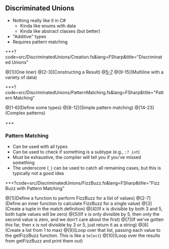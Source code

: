 ## Discriminated Unions

* Nothing really like it in C#
  * Kinda like enums with data
  * Kinda like abstract classes (but better)
* "Additive" types
* Requires pattern matching

+++?code=src/DiscriminatedUnions/Creation.fs&lang=FSharp&title="Discriminated Unions"

@[1](One liner)
@[2-3](Constructing a Result)
@[5-7](Generics)
@[9-15](Multiline with a variety of data)

+++?code=src/DiscriminatedUnions/PatternMatching.fs&lang=FSharp&title="Pattern Matching"

@[1-6](Define some types)
@[8-12](Simple pattern matching)
@[14-23](Complex patterns)

+++

### Pattern Matching

* Can be used with all types
* Can be used to check if something is a subtype (e.g., `:? int`)
* Must be exhaustive, the compiler will tell you if you've missed something
* The underscore (`_`) can be used to catch all remaining cases, but this is typically not a good idea

+++?code=src/DiscriminatedUnions/FizzBuzz.fs&lang=FSharp&title="Fizz Buzz with Pattern Matching"

@[1](Define a function to perform FizzBuzz for a list of values)
@[2-7](Define an inner function to calculate FizzBuzz for a single value)
@[3](Create a tuple in the match definition)
@[4](If x is divisible by both 3 and 5, both tuple values will be zero)
@[5](If x is only divisible by 5, then only the second value is zero, and we don't care about the first)
@[7](If we've gotten this far, then x is not divisible by 3 or 5, just return it as a string)
@[8](Create a list from 1 to max)
@[9](Loop over that list, passing each value to the getFizzBuzz function.  This is like a `Select`)
@[10](Loop over the results from getFizzBuzz and print them out)